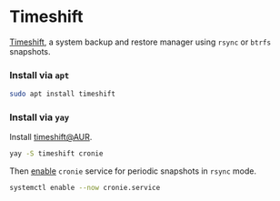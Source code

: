 # Timeshift


[Timeshift](https://github.com/teejee2008/timeshift), a system backup and restore manager using `rsync` or `btrfs` snapshots.

<!--more-->

### Install via `apt`

```bash
sudo apt install timeshift
```

### Install via `yay`

Install [timeshift@AUR](https://aur.archlinux.org/packages/timeshift/).

```bash
yay -S timeshift cronie
```

Then [enable](https://endeavouros.com/docs/applications/backup/timeshift/) `cronie` service for periodic snapshots in `rsync` mode.

```bash
systemctl enable --now cronie.service
```

